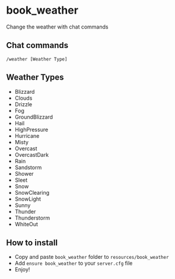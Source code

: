 # book_weather
Change the weather with chat commands

## Chat commands
```/weather [Weather Type]```

## Weather Types
- Blizzard
- Clouds
- Drizzle
- Fog
- GroundBlizzard
- Hail
- HighPressure
- Hurricane
- Misty
- Overcast
- OvercastDark
- Rain
- Sandstorm
- Shower
- Sleet
- Snow
- SnowClearing
- SnowLight
- Sunny
- Thunder
- Thunderstorm
- WhiteOut

## How to install
* Copy and paste ```book_weather``` folder to ```resources/book_weather```
* Add ```ensure book_weather``` to your ```server.cfg``` file
* Enjoy!


